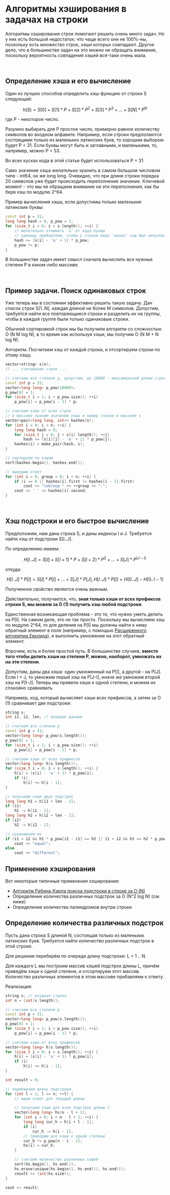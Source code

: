 # Алгоритмы хэширования в задачах на строки

Алгоритмы хэширования строк помогают решить очень много задач. Но у них есть большой недостаток: что чаще всего они не 100%-ны, поскольку есть множество строк, хэши которых совпадают. Другое дело, что в большинстве задач на это можно не обращать внимания, поскольку вероятность совпадения хэшей всё-таки очень мала.

&nbsp;

## Определение хэша и его вычисление

Один из лучших способов определить хэш-функцию от строки S следующий:

$$
h(S)  =  S[0]  +  S[1] * P  +  S[2] * P^2  +  S[3] * P^3  +  ...  +  S[N] * P^N
$$

где P - некоторое число.

Разумно выбирать для P простое число, примерно равное количеству символов во входном алфавите. Например, если строки предполаются состоящими только из маленьких латинских букв, то хорошим выбором будет P = 31. Если буквы могут быть и заглавными, и маленькими, то, например, можно P = 53.

Во всех кусках кода в этой статье будет использоваться P = 31.

Само значение хэша желательно хранить в самом большом числовом типе - int64, он же long long. Очевидно, что при длине строки порядка 20 символов уже будет происходить переполнение значение. Ключевой момент - что мы не обращаем внимание на эти переполнения, как бы беря хэш по модулю 2^64.

Пример вычисления хэша, если допустимы только маленькие латинские буквы:

<!--- TODO: specify code snippet id -->
``` cpp
const int p = 31;
long long hash = 0, p_pow = 1;
for (size_t i = 0; i < s.length(); ++i) {
    // желательно отнимать 'a' от кода буквы
    // единицу прибавляем, чтобы у строки вида 'aaaaa' хэш был ненулевой
    hash += (s[i] - 'a' + 1) * p_pow;
    p_pow *= p;
}
```
В большинстве задач имеет смысл сначала вычислить все нужные степени P в каком-либо массиве.

&nbsp;

## Пример задачи. Поиск одинаковых строк

Уже теперь мы в состоянии эффективно решить такую задачу. Дан список строк S[1..N], каждая длиной не более M символов. Допустим, требуется найти все повторяющиеся строки и разделить их на группы, чтобы в каждой группе были только одинаковые строки.

Обычной сортировкой строк мы бы получили алгоритм со сложностью O (N M log N), в то время как используя хэши, мы получим O (N M + N log N).

Алгоритм. Посчитаем хэш от каждой строки, и отсортируем строки по этому хэшу.

<!--- TODO: specify code snippet id -->
``` cpp
vector<string> s(n);
// ... считывание строк ...

// считаем все степени p, допустим, до 10000 - максимальной длины строк
const int p = 31;
vector<long long> p_pow(10000);
p_pow[0] = 1;
for (size_t i = 1; i < p_pow.size(); ++i)
    p_pow[i] = p_pow[i - 1] * p;

// считаем хэши от всех строк
// в массиве храним значение хэша и номер строки в массиве s
vector<pair<long long, int>> hashes(n);
for (int i = 0; i < n; ++i) {
    long long hash = 0;
    for (size_t j = 0; j < s[i].length(); ++j)
        hash += (s[i][j] - 'a' + 1) * p_pow[j];
    hashes[i] = make_pair(hash, i);
}

// сортируем по хэшам
sort(hashes.begin(), hashes.end());

// выводим ответ
for (int i = 0, group = 0; i < n; ++i) {
    if (i == 0 || hashes[i].first != hashes[i - 1].first)
        cout << "\nGroup " << ++group << ":";
    cout << ' ' << hashes[i].second;
}
```

&nbsp;

## Хэш подстроки и его быстрое вычисление

Предположим, нам дана строка S, и даны индексы I и J. Требуется найти хэш от подстроки S[I..J].

По определению имеем:

$$
H[I..J]  =  S[I]  +  S[I+1] * P  +  S[I+2] * P^2  +  ...  + S[J] * P^(J-I)
$$

откуда:

$$
H[I..J] * P[I]  =  S[I] * P[I]  +  ...  +  S[J] * P[J],
H[I..J] * P[I]  =  H[0..J]  -  H[0..I-1]
$$

Полученное свойство является очень важным.

Действительно, получается, что, **зная только хэши от всех префиксов строки S, мы можем за O (1) получить хэш любой подстроки**.

Единственная возникающая проблема - это то, что нужно уметь делить на P[I]. На самом деле, это не так просто. Поскольку мы вычисляем хэш по модулю 2^64, то для деления на P[I] мы должны найти к нему обратный элемент в поле (например, с помощью [Расширенного алгоритма Евклида](extended_Euclid_algorithm)), и выполнить умножение на этот обратный элемент.

Впрочем, есть и более простой путь. В большинстве случаев, **вместо того чтобы делить хэши на степени P, можно, наоборот, умножать их на эти степени**.

Допустим, даны два хэша: один умноженный на P[I], а другой - на P[J]. Если I < J, то умножим перый хэш на P[J-I], иначе же умножим второй хэш на P[I-J]. Теперь мы привели хэши к одной степени, и можем их спокойно сравнивать.

Например, код, который вычисляет хэши всех префиксов, а затем за O (1) сравнивает две подстроки:

<!--- TODO: specify code snippet id -->
``` cpp
string s;
int i1, i2, len; // входные данные

// считаем все степени p
const int p = 31;
vector<long long> p_pow(s.length());
p_pow[0] = 1;
for (size_t i = 1; i < p_pow.size(); ++i)
    p_pow[i] = p_pow[i - 1] * p;

// считаем хэши от всех префиксов
vector<long long> h(s.length());
for (size_t i = 0; i < s.length(); ++i) {
    h[i] = (s[i] - 'a' + 1) * p_pow[i];
    if (i)
        h[i] += h[i - 1];
}

// получаем хэши двух подстрок
long long h1 = h[i1 + len - 1];
if (i1)
    h1 -= h[i1 - 1];
long long h2 = h[i2 + len - 1];
if (i2)
    h2 -= h[i2 - 1];

// сравниваем их
if (i1 < i2 && h1 * p_pow[i2 - i1] == h2 || i1 > i2 && h1 == h2 * p_pow[i1 - i2])
    cout << "equal";
else
    cout << "different";
```

## Применение хэширования

Вот некоторые типичные применения хэширования:

* [Алгоритм Рабина-Карпа поиска подстроки в строке за O (N)](rabin_karp)
* Определение количества различных подстрок за O (N^2 log N) (см. ниже)
* Определение количества палиндромов внутри строки

## Определение количества различных подстрок

Пусть дана строка S длиной N, состоящая только из маленьких латинских букв. Требуется найти количество различных подстрок в этой строке.

Для решения переберём по очереди длину подстроки: L = 1 .. N.

Для каждого L мы построим массив хэшей подстрок длины L, причём приведём хэши к одной степени, и отсортируем этот массив. Количество различных элементов в этом массиве прибавляем к ответу.

Реализация:

<!--- TODO: specify code snippet id -->
``` cpp
string s; // входная строка
int n = (int)s.length();

// считаем все степени p
const int p = 31;
vector<long long> p_pow(s.length());
p_pow[0] = 1;
for (size_t i = 1; i < p_pow.size(); ++i)
    p_pow[i] = p_pow[i - 1] * p;

// считаем хэши от всех префиксов
vector<long long> h(s.length());
for (size_t i = 0; i < s.length(); ++i) {
    h[i] = (s[i] - 'a' + 1) * p_pow[i];
    if (i)
        h[i] += h[i - 1];
}

int result = 0;

// перебираем длину подстроки
for (int l = 1; l <= n; ++l) {
    // ищем ответ для текущей длины

    // получаем хэши для всех подстрок длины l
    vector<long long> hs(n - l + 1);
    for (int i = 0; i < n - l + 1; ++i) {
        long long cur_h = h[i + l - 1];
        if (i)
            cur_h -= h[i - 1];
        // приводим все хэши к одной степени
        cur_h *= p_pow[n - i - 1];
        hs[i] = cur_h;
    }

    // считаем количество различных хэшей
    sort(hs.begin(), hs.end());
    hs.erase(unique(hs.begin(), hs.end()), hs.end());
    result += (int)hs.size();
}

cout << result;
```
